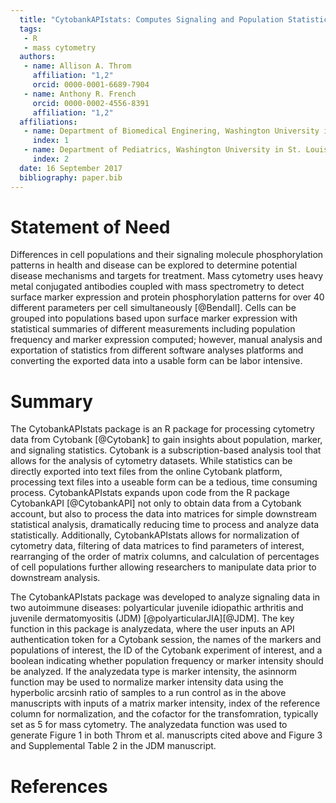 ```yaml
---
  title: "CytobankAPIstats: Computes Signaling and Population Statistics for Cytometry Data on Cytobank using 'CytobankAPI'"
  tags:
   - R
   - mass cytometry
  authors:
   - name: Allison A. Throm
     affiliation: "1,2"
     orcid: 0000-0001-6689-7904
   - name: Anthony R. French
     orcid: 0000-0002-4556-8391
     affiliation: "1,2"
  affiliations:
   - name: Department of Biomedical Enginering, Washington University in   St. Louis
     index: 1
   - name: Department of Pediatrics, Washington University in St. Louis
     index: 2
  date: 16 September 2017
  bibliography: paper.bib
---
```


# Statement of Need
Differences in cell populations and their signaling molecule phosphorylation patterns in health and disease can be explored to determine potential disease mechanisms and targets for treatment. Mass cytometry uses heavy metal conjugated antibodies coupled with mass spectrometry to detect surface marker expression and protein phosphorylation patterns for over 40 different parameters per cell simultaneously [@Bendall]. Cells can be grouped into populations based upon surface marker expression with statistical summaries of different measurements including population frequency and marker expression computed; however, manual analysis and exportation of statistics from different software analyses platforms and converting the exported data into a usable form can be labor intensive.

# Summary
The CytobankAPIstats package is an R package for processing cytometry data from Cytobank [@Cytobank] to gain insights about population, marker, and signaling statistics. Cytobank is a subscription-based analysis tool that allows for the analysis of cytometry datasets. While statistics can be directly exported into text files from the online Cytobank platform, processing text files into a useable form can be a tedious, time consuming process.  CytobankAPIstats expands upon code from the R package CytobankAPI [@CytobankAPI] not only to obtain data from a Cytobank account, but also to process the data into matrices for simple downstream statistical analysis, dramatically reducing time to process and analyze data statistically. Additionally, CytobankAPIstats allows for normalization of cytometry data, filtering of data matrices to find parameters of interest, rearranging of the order of matrix columns, and calculation of percentages of cell populations further allowing researchers to manipulate data prior to downstream analysis.

The CytobankAPIstats package was developed to analyze signaling data in two autoimmune diseases: polyarticular juvenile idiopathic arthritis and juvenile dermatomyositis (JDM) [@polyarticularJIA][@JDM]. The key function in this package is analyzedata, where the user inputs an API authentication token for a Cytobank session, the names of the markers and populations of interest, the ID of the Cytobank experiment of interest, and a boolean indicating whether population frequency or marker intensity should be analyzed. If the analyzedata type is marker intensity, the asinnorm function may be used to normalize marker intensity data using the hyperbolic arcsinh ratio of samples to a run control as in the above manuscripts with inputs of a matrix marker intensity, index of the reference column for normalization, and the cofactor for the transfomration, typically set as 5 for mass cytometry. The analyzedata function was used to generate Figure 1 in both Throm et al. manuscripts cited above and Figure 3 and Supplemental Table 2 in the JDM manuscript.
  
# References
